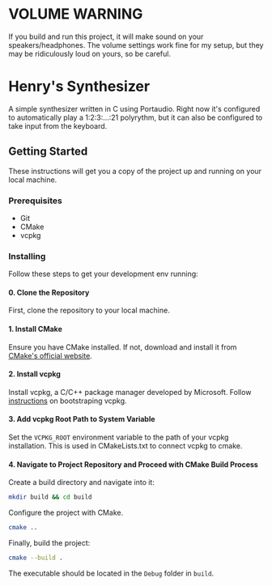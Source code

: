 
# VOLUME WARNING

If you build and run this project, it will make sound on your speakers/headphones. The volume settings work fine for my setup, but they may be ridiculously loud on yours,
so be careful. 

# Henry's Synthesizer

A simple synthesizer written in C using Portaudio. Right now it's configured to automatically play a 1:2:3:...:21 polyrythm, but it can also be configured to take input from the keyboard.

## Getting Started

These instructions will get you a copy of the project up and running on your local machine. 

### Prerequisites

- Git 
- CMake
- vcpkg

### Installing

Follow these steps to get your development env running:

#### 0. Clone the Repository

First, clone the repository to your local machine.

#### 1. Install CMake

Ensure you have CMake installed. If not, download and install it from [CMake's official website](https://cmake.org/download/).

#### 2. Install vcpkg

Install vcpkg, a C/C++ package manager developed by Microsoft. Follow [instructions](https://learn.microsoft.com/en-us/vcpkg/get_started/get-started?pivots=shell-cmd) on bootstraping vcpkg.

#### 3. Add vcpkg Root Path to System Variable

Set the `VCPKG_ROOT` environment variable to the path of your vcpkg installation. This is used in CMakeLists.txt to connect vcpkg to cmake.


#### 4. Navigate to Project Repository and Proceed with CMake Build Process

Create a build directory and navigate into it:

```bash
mkdir build && cd build
```


Configure the project with CMake.

```bash
cmake .. 
```

Finally, build the project:

```bash
cmake --build .
```

The executable should be located in the `Debug` folder in `build`.




